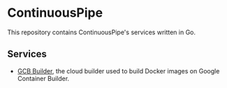 # ContinuousPipe

This repository contains ContinuousPipe's services written in Go.

## Services

- [GCB Builder](gcb-builder/), the cloud builder used to build Docker images on Google Container Builder.

